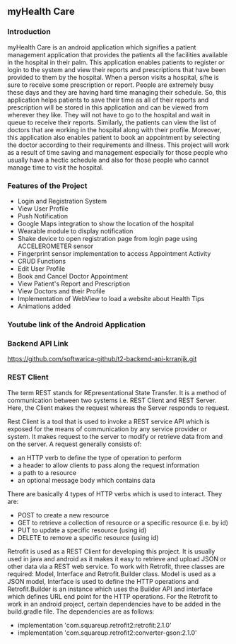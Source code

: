 ## myHealth Care
### Introduction
myHealth Care is an android application which signifies a patient management application that provides the patients all the facilities available in the hospital in their palm. This application enables patients to register or login to the system and view their reports and prescriptions that have been provided to them by the hospital. When a person visits a hospital, s/he is sure to receive some prescription or report. People are extremely busy these days and they are having hard time managing their schedule. So, this application helps patients to save their time as all of their reports and prescription will be stored in this application and can be viewed from wherever they like. They will not have to go to the hospital and wait in queue to receive their reports. Similarly, the patients can view the list of doctors that are working in the hospital along with their profile. Moreover, this application also enables patient to book an appointment by selecting the doctor according to their requirements and illness. This project will work as a result of time saving and management especially for those people who usually have a hectic schedule and also for those people who cannot manage time to visit the hospital.

### Features of the Project
* Login and Registration System
* View User Profile
* Push Notification
* Google Maps integration to show the location of the hospital
* Wearable module to display notification
* Shake device to open registration page from login page using ACCELEROMETER sensor
* Fingerprint sensor implementation to access Appointment Activity
* CRUD Functions
* Edit User Profile
* Book and Cancel Doctor Appointment
* View Patient's Report and Prescription
* View Doctors and their Profile
* Implementation of WebView to load a website about Health Tips
* Animations added

### Youtube link of the Android Application

### Backend API Link
https://github.com/softwarica-github/t2-backend-api-krranjik.git

### REST Client
The term REST stands for REpresentational State Transfer. It is a method of communication between two systems i.e. REST Client and REST Server. Here, the Client makes the request whereas the Server responds to request.

Rest Client is a tool that is used to invoke a REST service API which is exposed for the means of communication by any service provider or system. It makes request to the server to modify or retrieve data from and on the server. A request generally consists of:
* an HTTP verb to define the type of operation to perform
* a header to allow clients to pass along the request information
* a path to a resource
* an optional message body which contains data

There are basically 4 types of HTTP verbs which is used to interact. They are:
* POST to create a new resource
* GET to retrieve a collection of resource or a specific resource (i.e. by id)
* PUT to update a specific resource (using id)
* DELETE to remove a specific resource (using id)

Retrofit is used as a REST Client for developing this project. It is usually used in java and android as it makes it easy to retrieve and upload JSON or other data via a REST web service. To work with Retrofit, three classes are required: Model, Interface and Retrofit.Builder class. Model is used as a JSON model, Interface is used to define the HTTP operations and Retrofit.Builder is an instance which uses the Builder API and interface which defines URL end point for the HTTP operations. For the Retrofit to work in an android project, certain dependencies have to be added in the build.gradle file. The dependencies are as follows:
* implementation 'com.squareup.retrofit2:retrofit:2.1.0'
* implementation 'com.squareup.retrofit2:converter-gson:2.1.0'

